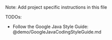 Note: Add project specific instructions in this file

TODOs:
- Follow the Google Java Style Guide: @demo/GoogleJavaCodingStyleGuide.md

